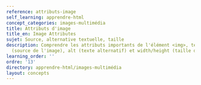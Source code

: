 ```yaml
---
reference: attributs-image
self_learning: apprendre-html
concept_categories: images-multimédia
title: Attributs d'image
title_en: Image Attributes
sujet: Source, alternative textuelle, taille
description: Comprendre les attributs importants de l'élément <img>, tels que src
  (source de l'image), alt (texte alternatif) et width/height (taille de l'image).
learning_order: ''
ordre: '13'
directory: apprendre-html/images-multimédia
layout: concepts
---
```

